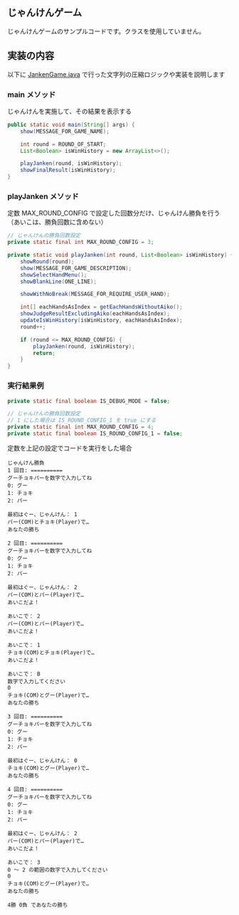 ## じゃんけんゲーム

じゃんけんゲームのサンプルコードです。クラスを使用していません。

## 実装の内容

以下に [JankenGame.java](./src/JankenGame.java) で行った文字列の圧縮ロジックや実装を説明します

### main メソッド

じゃんけんを実施して、その結果を表示する

``` java
public static void main(String[] args) {
    show(MESSAGE_FOR_GAME_NAME);

    int round = ROUND_OF_START;
    List<Boolean> isWinHistory = new ArrayList<>();

    playJanken(round, isWinHistory);
    showFinalResult(isWinHistory);
}
```

### playJanken メソッド

定数 MAX_ROUND_CONFIG で設定した回数分だけ、じゃんけん勝負を行う（あいこは、勝負回数に含めない）

``` java
// じゃんけんの勝負回数設定
private static final int MAX_ROUND_CONFIG = 3;

private static void playJanken(int round, List<Boolean> isWinHistory) {
    showRound(round);
    show(MESSAGE_FOR_GAME_DESCRIPTION);
    showSelectHandMenu();
    showBlankLine(ONE_LINE);

    showWithNoBreak(MESSAGE_FOR_REQUIRE_USER_HAND);

    int[] eachHandsAsIndex = getEachHandsWithoutAiko();
    showJudgeResultExcludingAiko(eachHandsAsIndex);
    updateIsWinHistory(isWinHistory, eachHandsAsIndex);
    round++;

    if (round <= MAX_ROUND_CONFIG) {
        playJanken(round, isWinHistory);
        return;
    }
}
```

### 実行結果例

``` java
private static final boolean IS_DEBUG_MODE = false;

// じゃんけんの勝負回数設定
// 1 にした場合は IS_ROUND_CONFIG_1 を true にする
private static final int MAX_ROUND_CONFIG = 4;
private static final boolean IS_ROUND_CONFIG_1 = false;
```

定数を上記の設定でコードを実行をした場合

``` console
じゃんけん勝負
1 回目: ==========
グーチョキパーを数字で入力してね
0: グー
1: チョキ
2: パー

最初はぐー、じゃんけん： 1
パー(COM)とチョキ(Player)で… 
あなたの勝ち

2 回目: ==========
グーチョキパーを数字で入力してね
0: グー
1: チョキ
2: パー

最初はぐー、じゃんけん： 2
パー(COM)とパー(Player)で… 
あいこだよ！

あいこで： 2
パー(COM)とパー(Player)で… 
あいこだよ！

あいこで： 1
チョキ(COM)とチョキ(Player)で… 
あいこだよ！

あいこで： B
数字で入力してください
0
チョキ(COM)とグー(Player)で… 
あなたの勝ち

3 回目: ==========
グーチョキパーを数字で入力してね
0: グー
1: チョキ
2: パー

最初はぐー、じゃんけん： 0
チョキ(COM)とグー(Player)で… 
あなたの勝ち

4 回目: ==========
グーチョキパーを数字で入力してね
0: グー
1: チョキ
2: パー

最初はぐー、じゃんけん： 2
パー(COM)とパー(Player)で… 
あいこだよ！

あいこで： 3
0 ～ 2 の範囲の数字で入力してください 
0
チョキ(COM)とグー(Player)で… 
あなたの勝ち

4勝 0負 であなたの勝ち
```